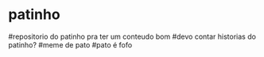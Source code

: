 # patinho
#repositorio do patinho pra ter um conteudo bom
#devo contar historias do patinho?
#meme de pato
#pato é fofo

